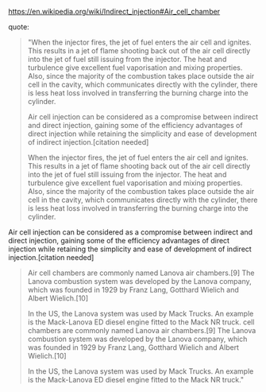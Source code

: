 https://en.wikipedia.org/wiki/Indirect_injection#Air_cell_chamber

quote:
>"When the injector fires, the jet of fuel enters the air cell and ignites. This results in a jet of flame shooting back out of the air cell directly into the jet of fuel still issuing from the injector. The heat and turbulence give excellent fuel vaporisation and mixing properties. Also, since the majority of the combustion takes place outside the air cell in the cavity, which communicates directly with the cylinder, there is less heat loss involved in transferring the burning charge into the cylinder.
>
>Air cell injection can be considered as a compromise between indirect and direct injection, gaining some of the efficiency advantages of direct injection while retaining the simplicity and ease of development of indirect injection.[citation needed]
>
>When the injector fires, the jet of fuel enters the air cell and ignites. This results in a jet of flame shooting back out of the air cell directly into the jet of fuel still issuing from the injector. The heat and turbulence give excellent fuel vaporisation and mixing properties. Also, since the majority of the combustion takes place outside the air cell in the cavity, which communicates directly with the cylinder, there is less heat loss involved in transferring the burning charge into the cylinder.
>
Air cell injection can be considered as a compromise between indirect and direct injection, gaining some of the efficiency advantages of direct injection while retaining the simplicity and ease of development of indirect injection.[citation needed]
>
>Air cell chambers are commonly named Lanova air chambers.[9] The Lanova combustion system was developed by the Lanova company, which was founded in 1929 by Franz Lang, Gotthard Wielich and Albert Wielich.[10]
>
>In the US, the Lanova system was used by Mack Trucks. An example is the Mack-Lanova ED diesel engine fitted to the Mack NR truck. cell chambers are commonly named Lanova air chambers.[9] The Lanova combustion system was developed by the Lanova company, which was founded in 1929 by Franz Lang, Gotthard Wielich and Albert Wielich.[10]
>
>In the US, the Lanova system was used by Mack Trucks. An example is the Mack-Lanova ED diesel engine fitted to the Mack NR truck."
